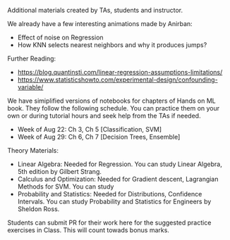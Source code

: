 Additional materials created by TAs, students and instructor.

We already have a few interesting animations made by Anirban:
* Effect of noise on Regression
* How KNN selects nearest neighbors and why it produces jumps?

Further Reading:
* https://blog.quantinsti.com/linear-regression-assumptions-limitations/
* https://www.statisticshowto.com/experimental-design/confounding-variable/



We have simiplified versions of notebooks for chapters of Hands on ML book. They follow the following schedule. You can practice them on your own or during tutorial hours and seek help from the TAs if needed.
* Week of Aug 22: Ch 3, Ch 5 [Classification, SVM]
* Week of Aug 29: Ch 6, Ch 7 [Decision Trees, Ensemble]

Theory Materials:
* Linear Algebra: Needed for Regression. You can study Linear Algebra, 5th edition by Gilbert Strang.
* Calculus and Optimization: Needed for Gradient descent, Lagrangian Methods for SVM. You can study 
* Probability and Statistics: Needed for Distributions, Confidence Intervals. You can study Probability and Statistics for Engineers by Sheldon Ross.

Students can submit PR for their work here for the suggested practice exercises in Class. This will count towads bonus marks.
